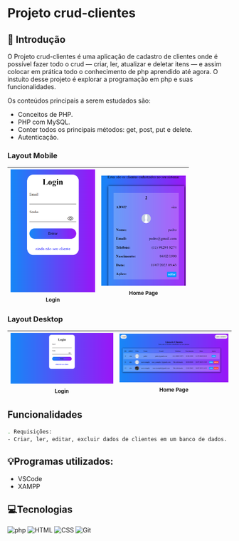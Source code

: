 # **Projeto crud-clientes**

## 📖 Introdução

O Projeto crud-clientes é uma aplicação de cadastro de clientes onde é possível fazer todo o crud — criar, ler, atualizar e deletar itens — e assim colocar em prática todo o conhecimento de php aprendido até agora. O instuito desse projeto é explorar a programação em php e suas funcionalidades.

Os conteúdos principais a serem estudados são:

- Conceitos de PHP.
- PHP com MySQL.
- Conter todos os principais métodos: get, post, put e delete.
- Autenticação.

### Layout Mobile

| <img src="/assents/login_page_mobile.png" width=190 padding=10><br><sub>Login</sub> | <img src="/assents/home_page_mobile.png" width=190 padding=10><br><sub>Home Page</sub> |
| :---------------------------------------------------------------------------------: | :------------------------------------------------------------------------------------: |

### Layout Desktop

| <img src="/assents/login_page_desktok.png" width=100%><br><sub>Login</sub><br> | <img src="/assents/home_page_desktop.png" width=100%><sub>Home Page</sub><br> |
| :----------------------------------------------------------------------------: | :---------------------------------------------------------------------------: |

## Funcionalidades

```bash
. Requisições:
- Criar, ler, editar, excluir dados de clientes em um banco de dados.
```

## 💡Programas utilizados:

- VSCode
- XAMPP

## 💻Tecnologias

![php](https://img.shields.io/badge/PHP-4F5B93?style=for-the-badge&logo=PHP&logoColor=white)
![HTML](https://img.shields.io/badge/HTML-orange?style=for-the-badge&logo=HTML5&logoColor=white)
![CSS](https://img.shields.io/badge/CSS-blue?style=for-the-badge&logo=CSS3&logoColor=white)
![Git](https://img.shields.io/badge/GIT-E44C30?style=for-the-badge&logo=git&logoColor=white)
